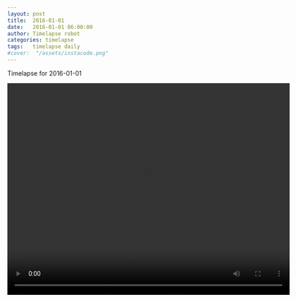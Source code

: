 ```yaml
---
layout: post
title:  2016-01-01
date:   2016-01-01 06:00:00
author: Timelapse robot
categories: timelapse
tags:	timelapse daily
#cover:  "/assets/instacode.png"
---
```

Timelapse for 2016-01-01

<video width="640" height="480" controls>
  <source src="https://cdn.rawgit.com/bridge-in-ice/bridge-in-ice/master/2016-01-01.webm" type="video/webm">
  Your browser does not support the video tag.
</video>
